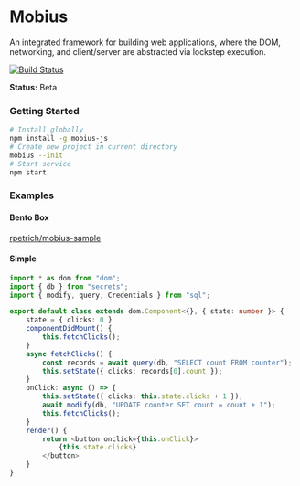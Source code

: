 # Mobius

An integrated framework for building web applications, where the DOM, networking, and client/server are abstracted via lockstep execution.

[![Build Status](https://travis-ci.org/rpetrich/mobius.svg?branch=master)](https://travis-ci.org/rpetrich/mobius)

**Status:** Beta

### Getting Started
```bash
# Install globally
npm install -g mobius-js
# Create new project in current directory
mobius --init
# Start service
npm start
```

### Examples
#### Bento Box
[rpetrich/mobius-sample](https://github.com/rpetrich/mobius-sample)

#### Simple
```typescript
import * as dom from "dom";
import { db } from "secrets";
import { modify, query, Credentials } from "sql";

export default class extends dom.Component<{}, { state: number }> {
	state = { clicks: 0 }
	componentDidMount() {
		this.fetchClicks();
	}
	async fetchClicks() {
		const records = await query(db, "SELECT count FROM counter");
		this.setState({ clicks: records[0].count });
	}
	onClick: async () => {
		this.setState({ clicks: this.state.clicks + 1 });
		await modify(db, "UPDATE counter SET count = count + 1");
		this.fetchClicks();
	}
	render() {
		return <button onclick={this.onClick}>
			{this.state.clicks}
		</button>
	}
}
```
